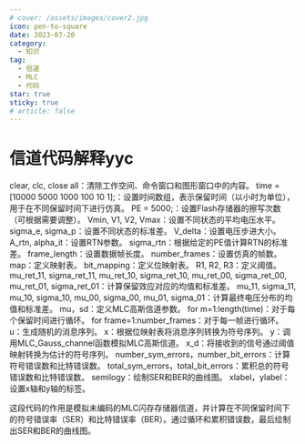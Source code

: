 ```yaml
---
# cover: /assets/images/cover2.jpg
icon: pen-to-square
date: 2023-07-20
category:
  - 知识
tag:
  - 信道
  - MLC
  - 代码
star: true
sticky: true
# article: false
---
```


# 信道代码解释yyc

clear, clc, close all：清除工作空间、命令窗口和图形窗口中的内容。
time = [10000 5000 1000 100 10 1];：设置时间数组，表示保留时间（以小时为单位），用于在不同保留时间下进行仿真。
PE = 5000;：设置Flash存储器的擦写次数（可根据需要调整）。
Vmin, V1, V2, Vmax：设置不同状态的平均电压水平。
sigma_e, sigma_p：设置不同状态的标准差。
V_delta：设置电压步进大小。
A_rtn, alpha_it：设置RTN参数。
sigma_rtn：根据给定的PE值计算RTN的标准差。
frame_length：设置数据帧长度。
number_frames：设置仿真的帧数。
map：定义映射表。
bit_mapping：定义位映射表。
R1, R2, R3：定义阈值。
mu_ret_11, sigma_ret_11, mu_ret_10, sigma_ret_10, mu_ret_00, sigma_ret_00, mu_ret_01, sigma_ret_01：计算保留效应对应的均值和标准差。
mu_11, sigma_11, mu_10, sigma_10, mu_00, sigma_00, mu_01, sigma_01：计算最终电压分布的均值和标准差。
mu，sd：定义MLC高斯信道参数。
for m=1:length(time)：对于每个保留时间进行循环。
for frame=1:number_frames：对于每一帧进行循环。
u：生成随机的消息序列。
x：根据位映射表将消息序列转换为符号序列。
y：调用MLC_Gauss_channel函数模拟MLC高斯信道。
x_d：将接收到的信号通过阈值映射转换为估计的符号序列。
number_sym_errors，number_bit_errors：计算符号错误数和比特错误数。
total_sym_errors，total_bit_errors：累积总的符号错误数和比特错误数。
semilogy：绘制SER和BER的曲线图。
xlabel，ylabel：设置x轴和y轴的标签。

这段代码的作用是模拟未编码的MLC闪存存储器信道，并计算在不同保留时间下的符号错误率（SER）和比特错误率（BER）。通过循环和累积错误数，最后绘制出SER和BER的曲线图。

